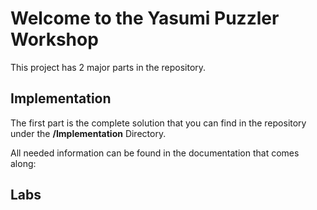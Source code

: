 # Welcome to the Yasumi Puzzler Workshop

This project has 2 major parts in the repository.

## Implementation

The first part is the complete solution that you can find in the repository under the **/Implementation** Directory.

All needed information can be found in the documentation that comes along:

## Labs



